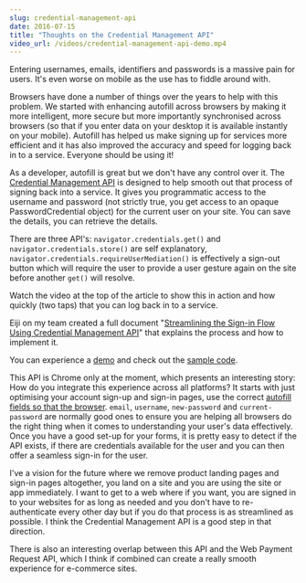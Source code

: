 ```yaml
---
slug: credential-management-api
date: 2016-07-15
title: "Thoughts on the Credential Management API"
video_url: /videos/credential-management-api-demo.mp4
---
```

 
Entering usernames, emails, identifiers and passwords is a massive pain for users.  It's even
worse on mobile as the use has to fiddle around with.

Browsers have done a number of things over the years to help with this problem. We started with
enhancing autofill across browsers by making it more intelligent, more secure but more importantly
synchronised across browsers (so that if you enter data on your desktop it is available instantly
on your mobile). Autofill has helped us make signing up for services more efficient and it has
also improved the accuracy and speed for logging back in to a service.  Everyone should be using it!

As a developer, autofill is great but we don't have any control over it. The [Credential Management API](https://www.w3.org/TR/credential-management-1/) 
is designed to help smooth out that process of signing back into a service. It gives you
programmatic access to the username and password (not strictly true, you get access to an opaque PasswordCredential object)
 for the current user on your site. You can save the details, you can retrieve the details.

There are three API's: `navigator.credentials.get()` and `navigator.credentials.store()` are self explanatory,
`navigator.credentials.requireUserMediation()` is effectively a sign-out button which will require the user
to provide a user gesture again on the site before another `get()` will resolve.

Watch the video at the top of the article to show this in action and how quickly (two taps) that you can 
log back in to a service.

Eiji on my team created a full document "[Streamlining the Sign-in Flow Using Credential Management API](https://developers.google.com/web/updates/2016/04/credential-management-api?hl=en)"
that explains the process and how to implement it.

You can experience a [demo](https://credential-management-sample.appspot.com/) and check out the [sample code](https://github.com/GoogleChrome/credential-management-sample).

This API is Chrome only at the moment, which presents an interesting story: How do you integrate this experience
across all platforms?  It starts with just optimising your account sign-up and sign-in pages, use the
correct [autofill fields so that the browser](https://developers.google.com/web/fundamentals/design-and-ui/input/forms/label-and-name-inputs?hl=en#recommended-input-name-and-autocomplete-attribute-values).
`email`, `username`, `new-password` and `current-password` are normally good ones to ensure you are helping
all browsers do the right thing when it comes to understanding your user's data effectively. Once you have a good
set-up for your forms, it is pretty easy to detect if the API exists, if there are credentials available for the
user and you can then offer a seamless sign-in for the user.

I've a vision for the future where we remove product landing pages and sign-in pages altogether, you land on a site
and you are using the site or app immediately. I want to get to a web where if you want, you are signed in to your websites for as long as needed and you don't have
to re-authenticate every other day but if you do that process is as streamlined as possible. I think the
Credential Management API is a good step in that direction.

There is also an interesting overlap between this API and the Web Payment Request API, which I think
if combined can create a really smooth experience for e-commerce sites.
